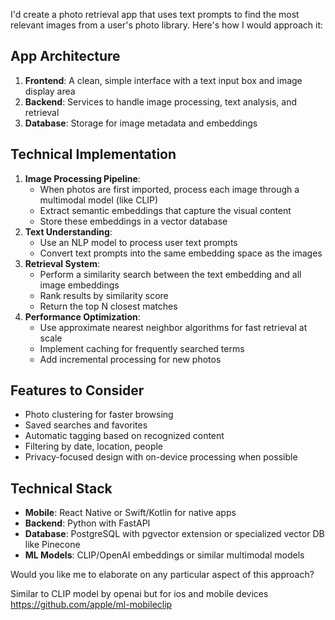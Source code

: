 
I'd create a photo retrieval app that uses text prompts to find the most relevant images from a user's photo library. Here's how I would approach it:

## App Architecture

1. **Frontend**: A clean, simple interface with a text input box and image display area
2. **Backend**: Services to handle image processing, text analysis, and retrieval
3. **Database**: Storage for image metadata and embeddings

## Technical Implementation

1. **Image Processing Pipeline**:
    - When photos are first imported, process each image through a multimodal model (like CLIP)
    - Extract semantic embeddings that capture the visual content
    - Store these embeddings in a vector database
2. **Text Understanding**:
    - Use an NLP model to process user text prompts
    - Convert text prompts into the same embedding space as the images
3. **Retrieval System**:
    - Perform a similarity search between the text embedding and all image embeddings
    - Rank results by similarity score
    - Return the top N closest matches
4. **Performance Optimization**:
    - Use approximate nearest neighbor algorithms for fast retrieval at scale
    - Implement caching for frequently searched terms
    - Add incremental processing for new photos

## Features to Consider

- Photo clustering for faster browsing
- Saved searches and favorites
- Automatic tagging based on recognized content
- Filtering by date, location, people
- Privacy-focused design with on-device processing when possible

## Technical Stack

- **Mobile**: React Native or Swift/Kotlin for native apps
- **Backend**: Python with FastAPI
- **Database**: PostgreSQL with pgvector extension or specialized vector DB like Pinecone
- **ML Models**: CLIP/OpenAI embeddings or similar multimodal models

Would you like me to elaborate on any particular aspect of this approach?


Similar to CLIP model by openai but for ios and mobile devices
https://github.com/apple/ml-mobileclip
